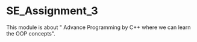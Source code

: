 # SE_Assignment_3

This module is about " Advance Programming by C++ where we can learn the OOP concepts".
